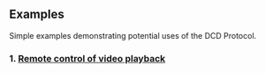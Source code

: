 ## Examples
Simple examples demonstrating potential uses of the DCD Protocol.

### 1. [Remote control of video playback](video-player-control/video-player-control.md)
